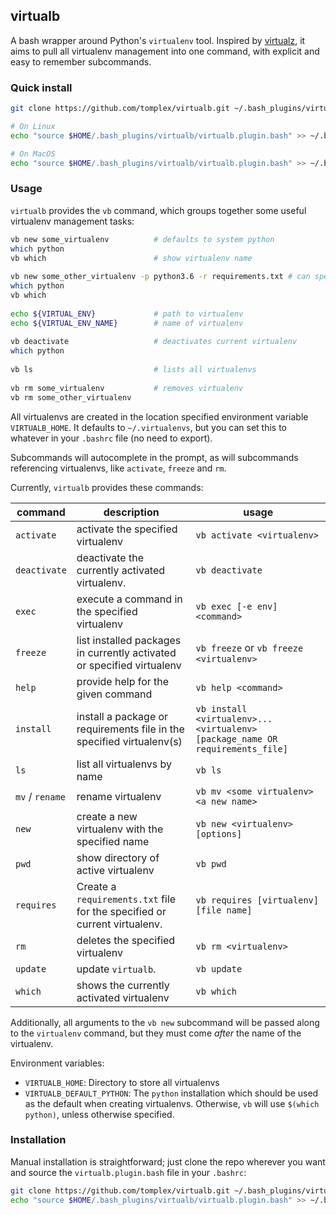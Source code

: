 ## virtualb

A bash wrapper around Python's `virtualenv` tool. Inspired by [virtualz](https://github.com/aperezdc/virtualz), it aims to pull all virtualenv management into one command, with explicit and easy to remember subcommands.

### Quick install

```bash
git clone https://github.com/tomplex/virtualb.git ~/.bash_plugins/virtualb

# On Linux
echo "source $HOME/.bash_plugins/virtualb/virtualb.plugin.bash" >> ~/.bashrc

# On MacOS
echo "source $HOME/.bash_plugins/virtualb/virtualb.plugin.bash" >> ~/.bash_profile
```

### Usage

`virtualb` provides the `vb` command, which groups together some useful virtualenv management tasks:

```bash
vb new some_virtualenv          # defaults to system python
which python
vb which                        # show virtualenv name
 
vb new some_other_virtualenv -p python3.6 -r requirements.txt # can specify python to use & requirements file
which python
vb which
 
echo ${VIRTUAL_ENV}             # path to virtualenv
echo ${VIRTUAL_ENV_NAME}        # name of virtualenv
 
vb deactivate                   # deactivates current virtualenv
which python
 
vb ls                           # lists all virtualenvs
 
vb rm some_virtualenv           # removes virtualenv
vb rm some_other_virtualenv
```

All virtualenvs are created in the location specified environment variable `VIRTUALB_HOME`. It defaults to `~/.virtualenvs`, but you can set this to whatever in your `.bashrc` file (no need to export).

Subcommands will autocomplete in the prompt, as will subcommands referencing virtualenvs, like `activate`, `freeze` and `rm`.

Currently, `virtualb` provides these commands:

|command|description|usage|
|---|---|---|
| `activate` | activate the specified virtualenv | `vb activate <virtualenv>` |
|`deactivate`| deactivate the currently activated virtualenv.|`vb deactivate`|
|`exec`|execute a command in the specified virtualenv|`vb exec [-e env] <command>`|
|`freeze`|list installed packages in currently activated or specified virtualenv| `vb freeze` or `vb freeze <virtualenv>`|
|`help`|provide help for the given command|`vb help <command>`|
|`install`|install a package or requirements file in the specified virtualenv(s)|`vb install <virtualenv>...<virtualenv> [package_name OR requirements_file]`|
|`ls`|list all virtualenvs by name|`vb ls`|
|`mv` / `rename`|rename virtualenv |`vb mv <some virtualenv> <a new name>`|
|`new`|create a new virtualenv with the specified name|`vb new <virtualenv> [options]`|
|`pwd`|show directory of active virtualenv|`vb pwd`|
|`requires`|Create a `requirements.txt` file for the specified or current virtualenv.|`vb requires [virtualenv] [file name]`|
|`rm` | deletes the specified virtualenv| `vb rm <virtualenv>`|
|`update`|update `virtualb`.|`vb update`|
|`which`|shows the currently activated virtualenv|`vb which`|

Additionally, all arguments to the `vb new` subcommand will be passed along to the `virtualenv` command, but they must come *after* the name of the virtualenv.

Environment variables:
 - `VIRTUALB_HOME`: Directory to store all virtualenvs
 - `VIRTUALB_DEFAULT_PYTHON`: The `python` installation which should be used as the default when creating virtualenvs. Otherwise, `vb` will use `$(which python)`, unless otherwise specified.

### Installation

Manual installation is straightforward; just clone the repo wherever you want and source the `virtualb.plugin.bash` file in your `.bashrc`:

```bash
git clone https://github.com/tomplex/virtualb.git ~/.bash_plugins/virtualb
echo "source $HOME/.bash_plugins/virtualb/virtualb.plugin.bash" >> ~/.bashrc
```

